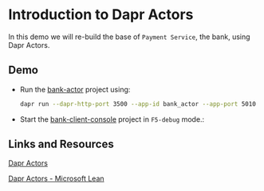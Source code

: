 # Introduction to Dapr Actors

In this demo we will re-build the base of `Payment Service`, the bank, using Dapr Actors.

## Demo

- Run the [bank-actor](./bank-actor/) project using:

    ```bash
    dapr run --dapr-http-port 3500 --app-id bank_actor --app-port 5010 dotnet run
    ```

- Start the [bank-client-console](./bank-client-console/) project in `F5-debug` mode.:    

## Links and Resources

[Dapr Actors](https://docs.dapr.io/developing-applications/building-blocks/actors/)

[Dapr Actors - Microsoft Lean](https://learn.microsoft.com/en-us/dotnet/architecture/dapr-for-net-developers/actors)